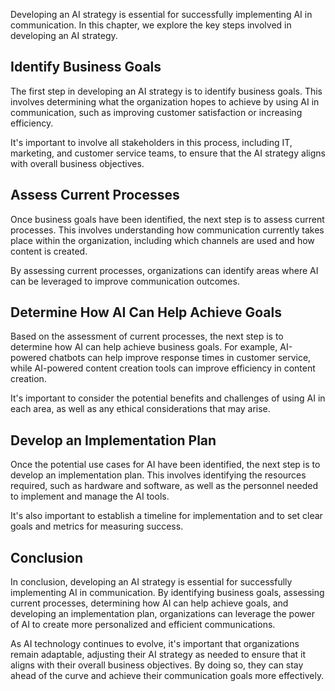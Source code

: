 
Developing an AI strategy is essential for successfully implementing AI in communication. In this chapter, we explore the key steps involved in developing an AI strategy.

Identify Business Goals
-----------------------

The first step in developing an AI strategy is to identify business goals. This involves determining what the organization hopes to achieve by using AI in communication, such as improving customer satisfaction or increasing efficiency.

It's important to involve all stakeholders in this process, including IT, marketing, and customer service teams, to ensure that the AI strategy aligns with overall business objectives.

Assess Current Processes
------------------------

Once business goals have been identified, the next step is to assess current processes. This involves understanding how communication currently takes place within the organization, including which channels are used and how content is created.

By assessing current processes, organizations can identify areas where AI can be leveraged to improve communication outcomes.

Determine How AI Can Help Achieve Goals
---------------------------------------

Based on the assessment of current processes, the next step is to determine how AI can help achieve business goals. For example, AI-powered chatbots can help improve response times in customer service, while AI-powered content creation tools can improve efficiency in content creation.

It's important to consider the potential benefits and challenges of using AI in each area, as well as any ethical considerations that may arise.

Develop an Implementation Plan
------------------------------

Once the potential use cases for AI have been identified, the next step is to develop an implementation plan. This involves identifying the resources required, such as hardware and software, as well as the personnel needed to implement and manage the AI tools.

It's also important to establish a timeline for implementation and to set clear goals and metrics for measuring success.

Conclusion
----------

In conclusion, developing an AI strategy is essential for successfully implementing AI in communication. By identifying business goals, assessing current processes, determining how AI can help achieve goals, and developing an implementation plan, organizations can leverage the power of AI to create more personalized and efficient communications.

As AI technology continues to evolve, it's important that organizations remain adaptable, adjusting their AI strategy as needed to ensure that it aligns with their overall business objectives. By doing so, they can stay ahead of the curve and achieve their communication goals more effectively.
